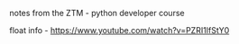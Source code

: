 notes from the ZTM - python developer course


float info - https://www.youtube.com/watch?v=PZRI1IfStY0
